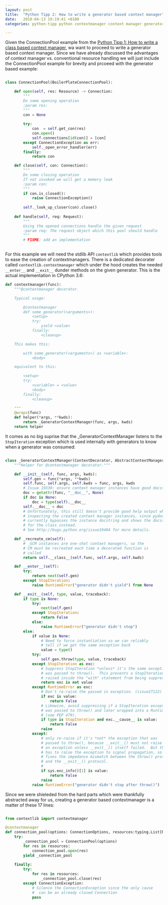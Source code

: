 ```yaml
---
layout: post
title:  "Python Tipp 2: How to write a generator based context manager"
date:   2018-04-13 19:19:41 +0100
categories: python-tipp python contextmanager context manager generator

---
```



Given the ConnectionPool example from the [Python Tipp 1: How to write a class based context manager](https://4thel00z.github.io/python-tipp-context-manager-class-1/),
wa want to proceed to write a generator based context manager.
Since we have already discussed the advantages of context manager vs. conventional resource handling we will just include the ConnectionPool example for brevity and prcoeed with the generator based example:

```python

class ConnectionPool(BoilerPlateConnectionPool):

    def open(self, res: Resource) -> Connection:
        """
        Do some opening operation
        :param res:
        """
        con = None
      
        try:
            con  = self.get_con(res)
            con.open()
            self.connections[id(con)] = [con]
        except ConnectionException as err:
            self._open_error_handler(err)
        finally:
            return con

    def close(self, con: Connection):
        """
        Do some closing operation
        If not invoked we will get a memory leak
        :param con:
        """
        if con.is_closed():
            raise ConnectionException()
        
        self._look_up_closer(con).close()
        
    def handle(self, req: Request):
        """
        Using the opened connections handle the given request
        :param req: The request object which this pool should handle
        """
        # FIXME: add an implementation
        
```

For this example we will need the stdlib API ```contextlib``` which provides tools to ease the creation of contextmanagers.
There is a dedicated decorater called ```contextlib.contextmanager``` which under the hood creates the needed ```__enter__``` and ```__exit__``` dunder methods on the given generator.
This is the actual implementation in CPython 3.6:

```python
def contextmanager(func):
    """@contextmanager decorator.

    Typical usage:

        @contextmanager
        def some_generator(<arguments>):
            <setup>
            try:
                yield <value>
            finally:
                <cleanup>

    This makes this:

        with some_generator(<arguments>) as <variable>:
            <body>

    equivalent to this:

        <setup>
        try:
            <variable> = <value>
            <body>
        finally:
            <cleanup>

    """
    @wraps(func)
    def helper(*args, **kwds):
        return _GeneratorContextManager(func, args, kwds)
    return helper
```

It comes as no big suprise that the _GeneratorContextManager listens to the ```StopIteration``` exception which is used internally with generators to know when a generator was consumed:

```python

class _GeneratorContextManager(ContextDecorator, AbstractContextManager):
    """Helper for @contextmanager decorator."""

    def __init__(self, func, args, kwds):
        self.gen = func(*args, **kwds)
        self.func, self.args, self.kwds = func, args, kwds
        # Issue 19330: ensure context manager instances have good docstrings
        doc = getattr(func, "__doc__", None)
        if doc is None:
            doc = type(self).__doc__
        self.__doc__ = doc
        # Unfortunately, this still doesn't provide good help output when
        # inspecting the created context manager instances, since pydoc
        # currently bypasses the instance docstring and shows the docstring
        # for the class instead.
        # See http://bugs.python.org/issue19404 for more details.

    def _recreate_cm(self):
        # _GCM instances are one-shot context managers, so the
        # CM must be recreated each time a decorated function is
        # called
        return self.__class__(self.func, self.args, self.kwds)

    def __enter__(self):
        try:
            return next(self.gen)
        except StopIteration:
            raise RuntimeError("generator didn't yield") from None

    def __exit__(self, type, value, traceback):
        if type is None:
            try:
                next(self.gen)
            except StopIteration:
                return False
            else:
                raise RuntimeError("generator didn't stop")
        else:
            if value is None:
                # Need to force instantiation so we can reliably
                # tell if we get the same exception back
                value = type()
            try:
                self.gen.throw(type, value, traceback)
            except StopIteration as exc:
                # Suppress StopIteration *unless* it's the same exception that
                # was passed to throw().  This prevents a StopIteration
                # raised inside the "with" statement from being suppressed.
                return exc is not value
            except RuntimeError as exc:
                # Don't re-raise the passed in exception. (issue27122)
                if exc is value:
                    return False
                # Likewise, avoid suppressing if a StopIteration exception
                # was passed to throw() and later wrapped into a RuntimeError
                # (see PEP 479).
                if type is StopIteration and exc.__cause__ is value:
                    return False
                raise
            except:
                # only re-raise if it's *not* the exception that was
                # passed to throw(), because __exit__() must not raise
                # an exception unless __exit__() itself failed.  But throw()
                # has to raise the exception to signal propagation, so this
                # fixes the impedance mismatch between the throw() protocol
                # and the __exit__() protocol.
                #
                if sys.exc_info()[1] is value:
                    return False
                raise
            raise RuntimeError("generator didn't stop after throw()")


```

Since we were shieleded from the hard parts which were thankfully abstracted away for us, creating a generator based contextmanager is a matter of these 17 lines:

```python

from contextlib import contextmanager

@contextmanager
def connection_pool(options: ConnectionOptions, resources:typing.List[Resource]):
    try:
        _connection_pool = ConnectionPool(options)
        for res in resources:
            connection_pool.open(res)
        yield _connection_pool
        
    finally:
        try:
            for res in resources:
                _connection_pool.close(res)
        except ConnectionException:
            # Silence the ConnectionException since the only cause
            #  can be an already closed Connection
            pass
         
```

